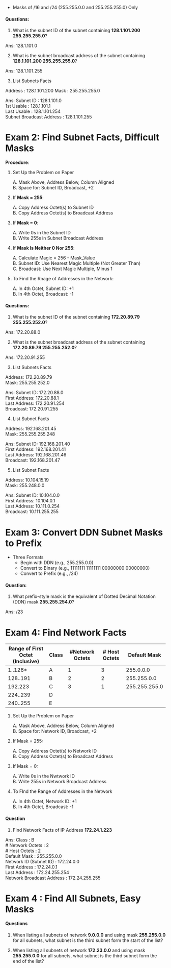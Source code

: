 + Masks of /16 and /24 (255.255.0.0 and 255.255.255.0) Only

#### Questions:

1. What is the subnet ID of the subnet containing **128.1.101.200 255.255.255.0**?

Ans: 128.1.101.0

2. What is the subnet broadcast address of the subnet containing **128.1.101.200 255.255.255.0**?

Ans: 128.1.101.255

3. List Subnets Facts

Address : 128.1.101.200
Mask : 255.255.255.0

Ans:   Subnet ID :                 128.1.101.0   <br>
       1st Usable :                128.1.101.1   <br>
       Last Usable :               128.1.101.254 <br>
       Subnet Broadcast Address :  128.1.101.255
       
       
# Exam 2: Find Subnet Facts, Difficult Masks

**Procedure**:

1. Set Up the Problem on Paper
   
   A. Mask Above, Address Below, Column Aligned <br>
   B. Space for: Subnet ID, Broadcast, +2

2. If **Mask = 255**:
   
   A. Copy Address Octet(s) to Subnet ID <br>
   B. Copy Address Octet(s) to Broadcast Address
   
3. If **Mask = 0**:
   
   A. Write 0s in the Subnet ID <br>
   B. Write 255s in Subnet Broadcast Address

4. If **Mask Is Neither 0 Nor 255**:
   
   A. Calculate Magic = 256 - Mask_Value <br>
   B. Subnet ID: Use Nearest Magic Multiple (Not Greater Than) <br>
   C. Broadcast: Use Next Magic Multiple, Minus 1 <br>
   
5. To Find the Rnage of Addresses in the Network:

    A. In 4th Octet, Subnet ID: +1 <br>
    B. In 4th Octet, Broadcast: -1

#### Questions:

1. What is the subnet ID of the subnet containing **172.20.89.79 255.255.252.0**?

Ans: 172.20.88.0

2. What is the subnet broadcast address of the subnet containing **172.20.89.79 255.255.252.0**?

Ans: 172.20.91.255

3. List Subnets Facts

Address: 172.20.89.79 <br>
Mask: 255.255.252.0

Ans:  Subnet ID:      172.20.88.0 <br>
      First Address:  172.20.88.1 <br>
      Last Address:   172.20.91.254 <br>
      Broadcast:      172.20.91.255
      
4. List Subnet Facts

Address: 192.168.201.45 <br>
Mask: 255.255.255.248

Ans: Subnet ID:      192.168.201.40 <br>
     First Address:  192.168.201.41 <br>
     Last Address:   192.168.201.46 <br>
     Broadcast:      192.168.201.47

5. List Subnet Facts

Address: 10.104.15.19 <br>
Mask: 255.248.0.0

Ans:  Subnet ID:       10.104.0.0 <br>
      First Address:   10.104.0.1 <br>
      Last Address:    10.111.0.254 <br>
      Broadcast:       10.111.255.255
      
# Exam 3: Convert DDN Subnet Masks to Prefix

+ Three Formats
   + Begin with DDN (e.g., 255.255.0.0)
   + Convert to Binary (e.g., 11111111 11111111 00000000 00000000)
   + Convert to Prefix (e.g., /24)
   
#### Question:

1. What prefix-style mask is the equivalent of Dotted Decimal Notation (DDN) mask **255.255.254.0**?

Ans:  /23

# Exam 4: Find Network Facts

| Range of First Octet (Inclusive)  |  Class | #Network Octets |  # Host Octets  |  Default Mask    |
|-----------------------------------|--------|-----------------|-----------------|------------------|
|  1..126*                          |   A    |        1        |       3         |  255.0.0.0       |
|  128..191                         |   B    |        2        |       2         |  255.255.0.0     |
|  192.223                          |   C    |        3        |       1         |  255.255.255.0   |
|  224..239                         |   D    |                 |                 |                  |    
|  240..255                         |   E    |                 |                 |                  |


1. Set Up the Problem on Paper
   
   A. Mask Above, Address Below, Column Aligned <br>
   B. Space for: Network ID, Broadcast, +2

2. If Mask = 255:
   
   A. Copy Address Octet(s) to Network ID <br>
   B. Copy Address Octet(s) to Broadcast Address
   
3. If Mask = 0:
   
   A. Write 0s in the Nwtwork ID <br>
   B. Write 255s in Network Broadcast Address
 
4. To FInd the Range of Addresses in the Network

   A. In 4th Octet, Network ID: +1 <br>
   B. In 4th Octet, Broadcast: -1
   
   
#### Question

1. Find Network Facts of IP Address **172.24.1.223**

Ans:  Class :                     B  <br>
      # Network Octets :          2  <br>
      # Host Octets :             2  <br>
      Default Mask :              255.255.0.0    <br>
      Network ID (Subnet ID) :    172.24.0.0     <br>
      First Address :             172.24.0.1     <br>
      Last Address :              172.24.255.254 <br>
      Network Broadcast Address : 172.24.255.255
      
# Exam 4 : Find All Subnets, Easy Masks




#### Questions

1. When listing all subnets of network **9.0.0.0** and using mask **255.255.0.0** for all subnets, what subnet is the third subnet form the start of the list?

2. When listing all subnets of network **172.23.0.0** and using mask **255.255.0.0** for all subnets, what subnet is the third subnet form the end of the list?
